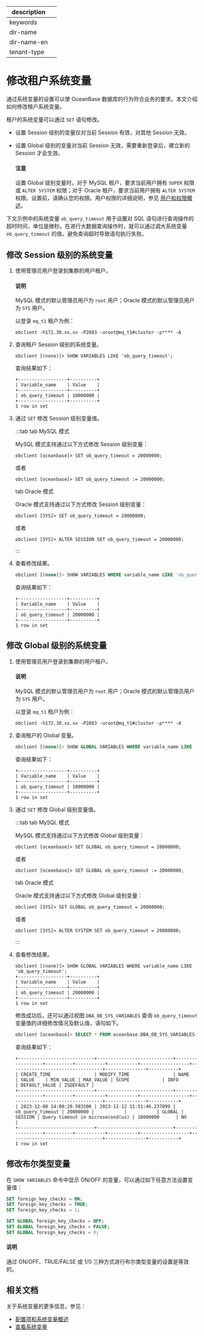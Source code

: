 |description||
|---|---|
|keywords||
|dir-name||
|dir-name-en||
|tenant-type||

# 修改租户系统变量

通过系统变量的设置可以使 OceanBase 数据库的行为符合业务的要求。本文介绍如何修改租户系统变量。

租户的系统变量可以通过 `SET` 语句修改。

* 设置 Session 级别的变量仅对当前 Session 有效，对其他 Session 无效。
* 设置 Global 级别的变量对当前 Session 无效，需要重新登录后，建立新的 Session 才会生效。

  <main id="notice" type='notice'>
   <h4>注意</h4>
   <p>设置 Global 级别变量时，对于 MySQL 租户，要求当前用户拥有 <code>SUPER</code> 权限或 <code>ALTER SYSTEM</code> 权限；对于 Oracle 租户，要求当前用户拥有 <code>ALTER SYSTEM</code> 权限。设置前，请确认您的权限。用户权限的详细说明，参见 <a href="../../500.security-and-permissions/300.access-control/200.user-and-permission/100.user-and-permission-overview.md">用户和权限概述</a>。</p>
  </main>

下文示例中的系统变量 `ob_query_timeout` 用于设置对 SQL 语句进行查询操作的超时时间，单位是微秒。在进行大数据查询操作时，就可以通过调大系统变量 `ob_query_timeout` 的值，避免查询超时导致语句执行失败。

## 修改 Session 级别的系统变量

1. 使用管理员用户登录到集群的用户租户。

   <main id="notice" type='explain'>
   <h4>说明</h4>
   <p>MySQL 模式的默认管理员用户为 <code>root</code> 用户；Oracle 模式的默认管理员用户为 <code>SYS</code> 用户。 </p>
   </main>

   以登录 `mq_t1` 租户为例：

    ```shell
    obclient -h172.30.xx.xx -P2883 -uroot@mq_t1#cluster -p**** -A
    ```

2. 查询租户 Session 级别的系统变量。

      ```shell
      obclient [(none)]> SHOW VARIABLES LIKE 'ob_query_timeout';
      ```

      查询结果如下：

      ```shell
      +------------------+----------+
      | Variable_name    | Value    |
      +------------------+----------+
      | ob_query_timeout | 10000000 |
      +------------------+----------+
      1 row in set
      ```

3. 通过 `SET` 修改 Session 级别变量值。

    :::tab
    tab MySQL 模式

    MySQL 模式支持通过以下方式修改 Session 级别变量：

    ```shell
    obclient [oceanbase]> SET ob_query_timeout = 20000000;
    ```

    或者

    ```shell
    obclient [oceanbase]> SET ob_query_timeout := 20000000;
    ```    

    tab Oracle 模式

    Oracle 模式支持通过以下方式修改 Session 级别变量：

    ```shell
    obclient [SYS]> SET ob_query_timeout = 20000000;
    ```

    或者

    ```shell
    obclient [SYS]> ALTER SESSION SET ob_query_timeout = 20000000;
    ```

    :::

4. 查看修改结果。

    ```sql
    obclient [(none)]> SHOW VARIABLES WHERE variable_name LIKE 'ob_query_timeout';
    ```

    查询结果如下：

    ```shell
    +------------------+----------+
    | Variable_name    | Value    |
    +------------------+----------+
    | ob_query_timeout | 20000000 |
    +------------------+----------+
    1 row in set
    ```

## 修改 Global 级别的系统变量

1. 使用管理员用户登录到集群的用户租户。

   <main id="notice" type='explain'>
   <h4>说明</h4>
   <p>MySQL 模式的默认管理员用户为 <code>root</code> 用户；Oracle 模式的默认管理员用户为 <code>SYS</code> 用户。 </p>
   </main>

   以登录 `mq_t1` 租户为例：

    ```shell
    obclient -h172.30.xx.xx -P2883 -uroot@mq_t1#cluster -p**** -A
    ```

2. 查询租户的 Global 变量。

    ```sql
    obclient [(none)]> SHOW GLOBAL VARIABLES WHERE variable_name LIKE  'ob_query_timeout';
    ```

    查询结果如下：

    ```shell
    +------------------+----------+
    | Variable_name    | Value    |
    +------------------+----------+
    | ob_query_timeout | 10000000 |
    +------------------+----------+
    1 row in set
    ```

3. 通过 `SET` 修改 Global 级别变量值。

    :::tab
    tab MySQL 模式

    MySQL 模式支持通过以下方式修改 Global 级别变量：

    ```shell
    obclient [oceanbase]> SET GLOBAL ob_query_timeout = 20000000;
    ```

    或者

    ```shell
    obclient [oceanbase]> SET GLOBAL ob_query_timeout := 20000000;
    ```    

    tab Oracle 模式

    Oracle 模式支持通过以下方式修改 Global 级别变量：

    ```shell
    obclient [SYS]> SET GLOBAL ob_query_timeout = 20000000;
    ```

    或者

    ```shell
    obclient [SYS]> ALTER SYSTEM SET ob_query_timeout = 20000000;
    ```

    :::

4. 查看修改结果。

    ```shell
    obclient [(none)]> SHOW GLOBAL VARIABLES WHERE variable_name LIKE 'ob_query_timeout';
    +------------------+----------+
    | Variable_name    | Value    |
    +------------------+----------+
    | ob_query_timeout | 20000000 |
    +------------------+----------+
    1 row in set
    ```

    修改成功后，还可以通过视图 `DBA_OB_SYS_VARIABLES` 查询 `ob_query_timeout` 变量值的详细修改情况及默认值，语句如下。

    
    ```sql
    obclient [oceanbase]> SELECT * FROM oceanbase.DBA_OB_SYS_VARIABLES WHERE NAME='ob_query_timeout';
    ```

    查询结果如下：

    ```shell
    +----------------------------+----------------------------+------------------+----------+-----------+-----------+------------------+----------------------------------+---------------+-----------+
    | CREATE_TIME                | MODIFY_TIME                | NAME             | VALUE    | MIN_VALUE | MAX_VALUE | SCOPE            | INFO                             | DEFAULT_VALUE | ISDEFAULT |
    +----------------------------+----------------------------+------------------+----------+-----------+-----------+------------------+----------------------------------+---------------+-----------+
    | 2023-12-08 14:00:20.583506 | 2023-12-12 11:51:46.237099 | ob_query_timeout | 20000000 |           |           | GLOBAL | SESSION | Query timeout in microsecond(us) | 10000000      | NO        |
    +----------------------------+----------------------------+------------------+----------+-----------+-----------+------------------+----------------------------------+---------------+-----------+
    1 row in set
    ```

## 修改布尔类型变量

在 `SHOW VARIABLES` 命令中显示 ON/OFF 的变量，可以通过如下任意方法设置变量值：

```sql
SET foreign_key_checks = ON;
SET foreign_key_checks = TRUE;
SET foreign_key_checks = 1;

SET GLOBAL foreign_key_checks = OFF;
SET GLOBAL foreign_key_checks = FALSE;
SET GLOBAL foreign_key_checks = 0;
```

<main id="notice" type='explain'>
 <h4>说明</h4>
 <p>通过 ON/OFF、TRUE/FALSE 或 1/0 三种方式进行布尔类型变量的设置是等效的。</p>
</main>

## 相关文档

关于系统变量的更多信息，参见：

* [配置项和系统变量概述](../../../700.reference/800.configuration-items-and-system-variables/000.configuration-items-and-system-variables-overview.md)
* [查看系统变量](../600.common-tenant-operations/600.view-system-variables-of-tenant.md)
